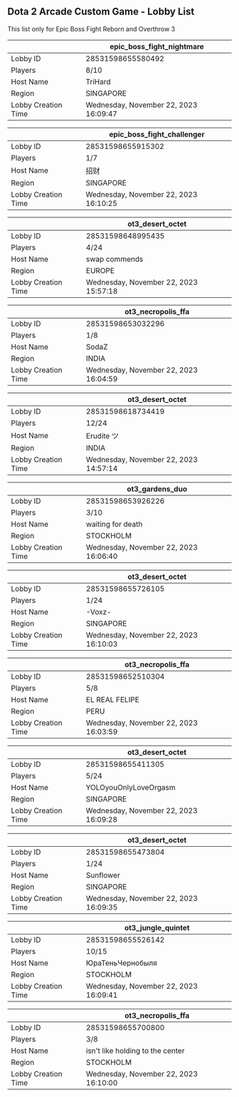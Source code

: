 ## Dota 2 Arcade Custom Game - Lobby List

This list only for Epic Boss Fight Reborn and Overthrow 3

|  | epic_boss_fight_nightmare |
| ------ | ------ |
| Lobby ID | 28531598655580492 |
| Players | 8/10 |
| Host Name | TriHard |
| Region | SINGAPORE |
| Lobby Creation Time | Wednesday, November 22, 2023 16:09:47 |


|  | epic_boss_fight_challenger |
| ------ | ------ |
| Lobby ID | 28531598655915302 |
| Players | 1/7 |
| Host Name | 招财 |
| Region | SINGAPORE |
| Lobby Creation Time | Wednesday, November 22, 2023 16:10:25 |


|  | ot3_desert_octet |
| ------ | ------ |
| Lobby ID | 28531598648995435 |
| Players | 4/24 |
| Host Name | swap commends |
| Region | EUROPE |
| Lobby Creation Time | Wednesday, November 22, 2023 15:57:18 |


|  | ot3_necropolis_ffa |
| ------ | ------ |
| Lobby ID | 28531598653032296 |
| Players | 1/8 |
| Host Name | SodaZ |
| Region | INDIA |
| Lobby Creation Time | Wednesday, November 22, 2023 16:04:59 |


|  | ot3_desert_octet |
| ------ | ------ |
| Lobby ID | 28531598618734419 |
| Players | 12/24 |
| Host Name | Erudite ツ |
| Region | INDIA |
| Lobby Creation Time | Wednesday, November 22, 2023 14:57:14 |


|  | ot3_gardens_duo |
| ------ | ------ |
| Lobby ID | 28531598653926226 |
| Players | 3/10 |
| Host Name | waiting for death |
| Region | STOCKHOLM |
| Lobby Creation Time | Wednesday, November 22, 2023 16:06:40 |


|  | ot3_desert_octet |
| ------ | ------ |
| Lobby ID | 28531598655726105 |
| Players | 1/24 |
| Host Name | -Voxz- |
| Region | SINGAPORE |
| Lobby Creation Time | Wednesday, November 22, 2023 16:10:03 |


|  | ot3_necropolis_ffa |
| ------ | ------ |
| Lobby ID | 28531598652510304 |
| Players | 5/8 |
| Host Name | EL REAL  FELIPE |
| Region | PERU |
| Lobby Creation Time | Wednesday, November 22, 2023 16:03:59 |


|  | ot3_desert_octet |
| ------ | ------ |
| Lobby ID | 28531598655411305 |
| Players | 5/24 |
| Host Name | YOLOyouOnlyLoveOrgasm |
| Region | SINGAPORE |
| Lobby Creation Time | Wednesday, November 22, 2023 16:09:28 |


|  | ot3_desert_octet |
| ------ | ------ |
| Lobby ID | 28531598655473804 |
| Players | 1/24 |
| Host Name | Sunflower |
| Region | SINGAPORE |
| Lobby Creation Time | Wednesday, November 22, 2023 16:09:35 |


|  | ot3_jungle_quintet |
| ------ | ------ |
| Lobby ID | 28531598655526142 |
| Players | 10/15 |
| Host Name | ЮраТеньЧернобыля |
| Region | STOCKHOLM |
| Lobby Creation Time | Wednesday, November 22, 2023 16:09:41 |


|  | ot3_necropolis_ffa |
| ------ | ------ |
| Lobby ID | 28531598655700800 |
| Players | 3/8 |
| Host Name | isn't like holding to the center |
| Region | STOCKHOLM |
| Lobby Creation Time | Wednesday, November 22, 2023 16:10:00 |


